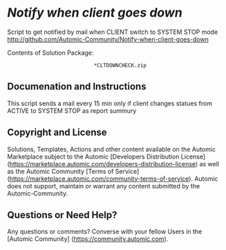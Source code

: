 *Notify when client goes down*
=============


Script to get notified by mail when CLIENT switch to SYSTEM STOP mode
http://github.com/Automic-Community/Notify-when-client-goes-down

<!-- List of attached files -->
Contents of Solution Package:

						
								*CLTDOWNCHECK.zip
								
						


Documenation and Instructions
---

<p><span>This script sends a mail every 15 min only if client changes statues from ACTIVE to SYSTEM STOP as report summury</span></p>

Copyright and License
---

Solutions, Templates, Actions and other content available on the Automic Marketplace subject to the Automic [Developers Distribution License] (https://marketplace.automic.com/developers-distribution-license) as well as the Automic Community [Terms of Service] (https://marketplace.automic.com/community-terms-of-service).
Automic does not support, maintain or warrant any content submitted by the Automic-Community.



Questions or Need Help? 
---
Any questions or comments? Converse with your fellow Users in the [Automic Community] (https://community.automic.com).
